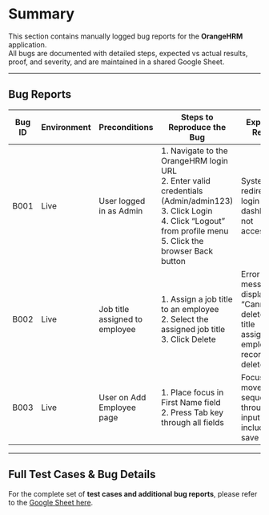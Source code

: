 # Summary

This section contains manually logged bug reports for the **OrangeHRM** application.  
All bugs are documented with detailed steps, expected vs actual results, proof, and severity, and are maintained in a shared Google Sheet.

---

## Bug Reports

| Bug ID | Environment | Preconditions | Steps to Reproduce the Bug | Expected Result | Actual Result | Proof | Severity |
|--------|------------|---------------|---------------------------|----------------|---------------|-------|----------|
| B001 | Live | User logged in as Admin | 1. Navigate to the OrangeHRM login URL<br>2. Enter valid credentials (Admin/admin123)<br>3. Click Login<br>4. Click “Logout” from profile menu<br>5. Click the browser Back button | System redirects to login page; dashboard not accessible | User can still access dashboard after logout | [Loom Recording](https://www.loom.com/share/9ac36f715fde45c38397b87e2a47cbdf) | High | 
| B002 | Live | Job title assigned to employee | 1. Assign a job title to an employee<br>2. Select the assigned job title<br>3. Click Delete | Error message displayed: “Cannot delete job title assigned to employees”; record not deleted | Job title deleted without error message | [Loom Recording](https://www.loom.com/share/5c6fb6868de648daabccce5e4e31d962) | High |
| B003 | Live | User on Add Employee page | 1. Place focus in First Name field<br>2. Press Tab key through all fields | Focus moves sequentially through all input fields, including save button | Save button skipped when tabbing | [Loom Recording](https://www.loom.com/share/5f79750a50514d47b68ace24944947f3) | Low |

---

## Full Test Cases & Bug Details

For the complete set of **test cases and additional bug reports**, please refer to the [Google Sheet here](https://docs.google.com/spreadsheets/d/16JuPt0tDUb2lA9L_bB5jgedTAlfEBRJbkwSMVhMgdCs/edit?gid=271145319#gid=271145319).  

